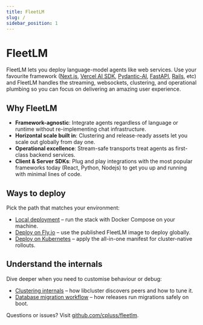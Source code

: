 ```yaml
---
title: FleetLM
slug: /
sidebar_position: 1
---
```


# FleetLM

FleetLM lets you deploy language-model agents like web services. Use your favourite framework ([Next.js](https://nextjs.org/), [Vercel AI SDK](https://ai-sdk.dev/docs/introduction), [Pydantic-AI](https://ai.pydantic.dev/), [FastAPI](https://fastapi.tiangolo.com/), [Rails](https://rubyonrails.org/), etc) and FleetLM handles the streaming, websockets, clustering, and operational plumbing so you can focus on delivering an amazing user experience.

## Why FleetLM

- **Framework-agnostic**: Integrate agents regardless of language or runtime without re-implementing chat infrastructure.
- **Horizontal scale built in**: Clustering and release-ready assets let you scale out globally from day one.
- **Operational excellence**: Stream-safe transports treat agents as first-class backend services.
- **Client & Server SDKs**: Plug and play integrations with the most popular frameworks today (React, Python, Nodejs) to get you up and running with minimal lines of code.

## Ways to deploy

Pick the path that matches your environment:

- [Local deployment](deployment/local.md) – run the stack with Docker Compose on your machine.
- [Deploy on Fly.io](deployment/fly-io.md) – use the published FleetLM image to deploy globally.
- [Deploy on Kubernetes](deployment/kubernetes.md) – apply the all-in-one manifest for cluster-native rollouts.

## Understand the internals

Dive deeper when you need to customise behaviour or debug:

- [Clustering internals](internals/clustering.md) – how libcluster discovers peers and how to tune it.
- [Database migration workflow](internals/database-migrations.md) – how releases run migrations safely on boot.

Questions or issues? Visit [github.com/cpluss/fleetlm](https://github.com/cpluss/fleetlm).
